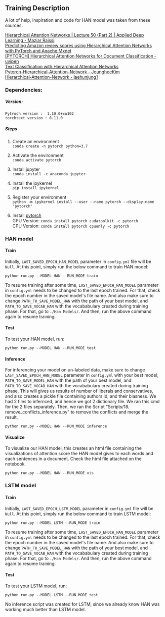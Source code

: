 ## Training Description

A lot of help, inspiration and code for HAN model was taken from these sources.

[Hierarchical Attention Networks | Lecture 50 (Part 2) | Applied Deep Learning - Maziar Raissi](https://www.youtube.com/watch?v=VBqbmmcMI7E&ab_channel=MaziarRaissi)<Br>
[Predicting Amazon review scores using Hierarchical Attention Networks with PyTorch and Apache Mxnet](https://towardsdatascience.com/predicting-amazon-reviews-scores-using-hierarchical-attention-networks-with-pytorch-and-apache-5214edb3df20) <Br>
[[PYTORCH] Hierarchical Attention Networks for Document Classification - uvipen](https://github.com/uvipen/Hierarchical-attention-networks-pytorch) <Br>
[Text Classification with Hierarchical Attention Networks](https://humboldt-wi.github.io/blog/research/information_systems_1819/group5_han/) <Br>
[Pytorch-Hierarchical-Attention-Network - JoungheeKim](https://github.com/JoungheeKim/Pytorch-Hierarchical-Attention-Network) <Br>
[Hierarchical-Attention-Network - jaehunjung1](https://github.com/jaehunjung1/Hierarchical-Attention-Network) <Br>

### Dependencies:
##### Version:
```
Pytroch version :  1.10.0+cu102
torchtext version : 0.11.0
```

##### Steps
1. Create an environment <Br/>
```conda create -n pytorch python=3.7```

2. Activate the environment <Br/>
```conda activate pytorch```

3. Install jupyter<Br/>
```conda install -c anaconda jupyter```

4. Install the ipykernel<Br/>
```pip install ipykernel```

5. Register your environment<Br/>
```python -m ipykernel install --user --name pytorch --display-name "pytorch"```

6. Install [pytorch](https://pytorch.org/get-started/locally/)<Br/>
GPU Version: ```conda install pytorch cudatoolkit -c pytorch``` <Br/>
CPU Version: ```conda install pytorch cpuonly -c pytorch```

### HAN model
#### Train

Initially, `LAST_SAVED_EPOCH_HAN_MODEL` parameter in `config.yml` file will be `Null`. At this point, simply run the below command to train HAN model:
```{bash}
python run.py --MODEL HAN --RUN_MODE train
```

To resume training after some time, `LAST_SAVED_EPOCH_HAN_MODEL` parameter in `config.yml` needs to be changed to the last epoch trained. For that, check the epoch number in the saved model's file name. And also make sure to change `PATH_TO_SAVE_MODEL_HAN` with the path of your best model, and `PATH_TO_SAVE_VOCAB_HAN` with the vocababulary created during training phase.
For that, go to `./Han Models/`. And then, run the above command again to resume training.

#### Test
To test your HAN model, run:
```{bash}
python run.py --MODEL HAN --RUN_MODE test
```

#### Inference
For inferencing your model on un-labeled data, make sure to change `LAST_SAVED_EPOCH_HAN_MODEL` parameter in `config.yml` with your best model, `PATH_TO_SAVE_MODEL_HAN` with the path of your best model, and `PATH_TO_SAVE_VOCAB_HAN` with the vocababulary created during training phase. This will gives us results of number of liberals and conservatives, and also creates a pickle file containing authors id, and their biasness. We had 2 files to infernced, and hence we got 2 dictionary file. We ran this cmd for the 2 files separately. Then, we ran the Script "Scripts/18. remove_conflicts_inference.py" to remove the conflicts and merge the result.
```{bash}
python run.py --MODEL HAN --RUN_MODE inference
```

#### Visualize
To visualize our HAN model, this creates an html file containing the visualizations of attention score the HAN model gives to each words and each sentences in a document. Check the html file attached on the notebook.
```{bash}
python run.py --MODEL HAN --RUN_MODE vis
```

### LSTM model
#### Train
Initially, `LAST_SAVED_EPOCH_LSTM_MODEL` parameter in `config.yml` file will be `Null`. At this point, simply run the below command to train LSTM model:
```{bash}
python run.py --MODEL LSTM --RUN_MODE train
```

To resume training after some time, `LAST_SAVED_EPOCH_HAN_MODEL` parameter in `config.yml` needs to be changed to the last epoch trained. For that, check the epoch number in the saved model's file name. And also make sure to change `PATH_TO_SAVE_MODEL_HAN` with the path of your best model, and `PATH_TO_SAVE_VOCAB_HAN` with the vocababulary created during training phase.
For that, go to `./Han Models/`. And then, run the above command again to resume training.

#### Test
To test your LSTM model, run:
```{bash}
python run.py --MODEL LSTM --RUN_MODE test
```

No inference script was created for LSTM, since we already know HAN was working much better than LSTM model.
